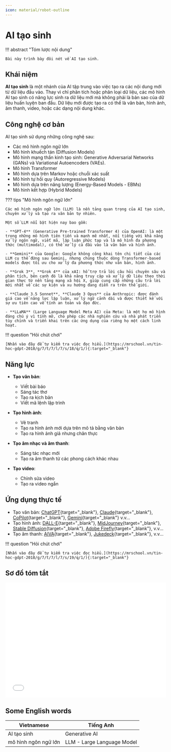 ```yaml
---
icon: material/robot-outline
---
```


# AI tạo sinh

!!! abstract "Tóm lược nội dung"

    Bài này trình bày đôi nét về AI tạo sinh.

## Khái niệm

**AI tạo sinh** là một nhánh của AI tập trung vào việc tạo ra các nội dung mới từ dữ liệu đầu vào. Thay vì chỉ phân tích hoặc phân loại dữ liệu, các mô hình AI tạo sinh có năng lực sinh ra dữ liệu mới mà không phải là bản sao của dữ liệu huấn luyện ban đầu. Dữ liệu mới được tạo ra có thể là văn bản, hình ảnh, âm thanh, video, hoặc các dạng nội dung khác.

## Công nghệ cơ bản

AI tạo sinh sử dụng những công nghệ sau:

- Các mô hình ngôn ngữ lớn
- Mô hình khuếch tán (Diffusion Models)
- Mô hình mạng thần kinh tạo sinh: Generative Adversarial Networks (GANs) và Variational Autoencoders (VAEs).
- Mô hình Transformer
- Mô hình dựa trên Markov hoặc chuỗi xác suất
- Mô hình tự hồi quy (Autoregressive Models)
- Mô hình dựa trên năng lượng (Energy-Based Models - EBMs)
- Mô hình kết hợp (Hybrid Models)

??? tips "Mô hình ngôn ngữ lớn"

    Các mô hình ngôn ngữ lớn (LLM) là nền tảng quan trọng của AI tạo sinh, chuyên xử lý và tạo ra văn bản tự nhiên.
    
    Một số LLM nổi bật hiện nay bao gồm:
    
    - **GPT-4** (Generative Pre-trained Transformer 4) của OpenAI: là một trong những mô hình tiên tiến và mạnh mẽ nhất, nổi tiếng với khả năng xử lý ngôn ngữ, viết mã, lập luận phức tạp và là mô hình đa phương thức (multimodal), có thể xử lý cả đầu vào là văn bản và hình ảnh.

    - **Gemini** của Google: Google không công khai tên chi tiết của các LLM cụ thể đứng sau Gemini, nhưng chúng thuộc dòng Transformer-based models được tối ưu cho xử lý đa phương thức như văn bản, hình ảnh.

    - **Grok 3**, **Grok 4** của xAI: hỗ trợ trả lời câu hỏi chuyên sâu và phân tích, bên cạnh đó là khả năng truy cập và xử lý dữ liệu theo thời gian thực từ nền tảng mạng xã hội X, giúp cung cấp những câu trả lời mới nhất về các sự kiện và xu hướng đang diễn ra trên thế giới.

    - **Claude 3.5 Sonnet**, **Claude 3 Opus** của Anthropic: được đánh giá cao về năng lực lập luận, xử lý ngữ cảnh dài và được thiết kế với sự ưu tiên cao về tính an toàn và đạo đức.

    - **LLaMA** (Large Language Model Meta AI) của Meta: là một họ mô hình đáng chú ý vì tính mở, cho phép các nhà nghiên cứu và nhà phát triển tùy chỉnh và triển khai trên các ứng dụng của riêng họ một cách linh hoạt.

!!! question "Hỏi chút chơi"
    
    [Nhấn vào đây để tự kiểm tra việc đọc hiểu.](https://mrschool.vn/tin-hoc-gdpt-2018/g/7/t/7/l/7/s/18/q/1/){:target="_blank"}
    
## Năng lực

- **Tạo văn bản**:

    - Viết bài báo
    - Sáng tác thơ
    - Tạo ra kịch bản
    - Viết mã lệnh lập trình

- **Tạo hình ảnh**:

    - Vẽ tranh
    - Tạo ra hình ảnh mới dựa trên mô tả bằng văn bản
    - Tạo ra hình ảnh giả nhưng chân thực

- **Tạo âm nhạc và âm thanh**:
    
    - Sáng tác nhạc mới
    - Tạo ra âm thanh từ các phong cách khác nhau

- **Tạo video**:
    
    - Chỉnh sửa video
    - Tạo ra video ngắn

## Ứng dụng thực tế

   - Tạo văn bản: [ChatGPT](https://chatgpt.com/){target="_blank"}, [Claude](https://claude.ai/){target="_blank"}, [CoPilot](https://gemini.google.com/app){target="_blank"}, [Gemini](https://gemini.google.com/app){target="_blank"} v.v...
   - Tạo hình ảnh: [DALL-E](https://openai.com/index/dall-e-3/){target="_blank"}, [MidJourney](https://docs.midjourney.com/){target="_blank"}, [Stable Diffusion](https://stability.ai/news/stable-diffusion-3){target="_blank"}, [Adobe Firefly](https://www.adobe.com/vn_en/products/firefly.html){target="_blank"}, v.v...
   - Tạo âm thanh: [AIVA](https://www.aiva.ai/){target="_blank"}, [Jukedeck](https://soundcloud.com/jukedeck){target="_blank"}, v.v...

!!! question "Hỏi chút chơi"
    
    [Nhấn vào đây để tự kiểm tra việc đọc hiểu.](https://mrschool.vn/tin-hoc-gdpt-2018/g/7/t/7/l/7/s/19/q/1/){:target="_blank"}

## Sơ đồ tóm tắt

<div>
    <iframe style="width: 100%; height: 360px" frameBorder=0 src="../mindmaps/generative-ai.html">Sơ đồ tóm tắt</iframe>
</div>

## Some English words

| Vietnamese | Tiếng Anh | 
| --- | --- |
| AI tạo sinh | Generative AI |
| mô hình ngôn ngữ lớn | LLM - Large Language Model |